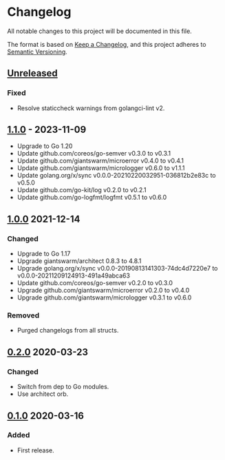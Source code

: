 # Changelog

All notable changes to this project will be documented in this file.

The format is based on [Keep a Changelog](https://keepachangelog.com/en/1.0.0/),
and this project adheres to [Semantic Versioning](https://semver.org/spec/v2.0.0.html).

## [Unreleased]

### Fixed

- Resolve staticcheck warnings from golangci-lint v2.

## [1.1.0] - 2023-11-09

- Upgrade to Go 1.20
- Update github.com/coreos/go-semver v0.3.0 to v0.3.1
- Update github.com/giantswarm/microerror v0.4.0 to v0.4.1
- Update github.com/giantswarm/micrologger v0.6.0 to v1.1.1
- Update golang.org/x/sync v0.0.0-20210220032951-036812b2e83c to v0.5.0
- Update github.com/go-kit/log v0.2.0 to v0.2.1
- Update github.com/go-logfmt/logfmt v0.5.1 to v0.6.0

## [1.0.0] 2021-12-14

### Changed

- Upgrade to Go 1.17
- Upgrade giantswarm/architect 0.8.3 to 4.8.1
- Upgrade golang.org/x/sync v0.0.0-20190813141303-74dc4d7220e7 to v0.0.0-20211209124913-491a49abca63
- Update github.com/coreos/go-semver v0.2.0 to v0.3.0
- Upgrade github.com/giantswarm/microerror v0.2.0 to v0.4.0
- Upgrade github.com/giantswarm/micrologger v0.3.1 to v0.6.0

### Removed

- Purged changelogs from all structs.

## [0.2.0] 2020-03-23

### Changed

- Switch from dep to Go modules.
- Use architect orb.



## [0.1.0] 2020-03-16

### Added

- First release.

[Unreleased]: https://github.com/giantswarm/versionbundle/compare/v1.1.0...HEAD
[1.1.0]: https://github.com/giantswarm/versionbundle/compare/v1.0.0...v1.1.0
[1.0.0]: https://github.com/giantswarm/versionbundle/releases/tag/v0.2.0...v1.0.0
[0.2.0]: https://github.com/giantswarm/versionbundle/releases/tag/v0.1.0...v0.2.0
[0.1.0]: https://github.com/giantswarm/versionbundle/releases/tag/v0.1.0
